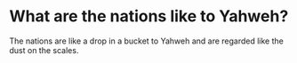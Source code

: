 # What are the nations like to Yahweh?

The nations are like a drop in a bucket to Yahweh and are regarded like the dust on the scales.
